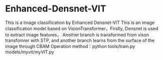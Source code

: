 # Enhanced-Densnet-VIT
This is a Image classification by Enhanced Densnet-VIT
This is an image classification model based on VisionTransformer，Firstly, Densnet is used to extract image features，
Another branch is transformed from vison transfomrer with STP, and another branch learns from the surface of the image through CBAM
Operation method：python tools/train.py models/myvit/myVIT.py
